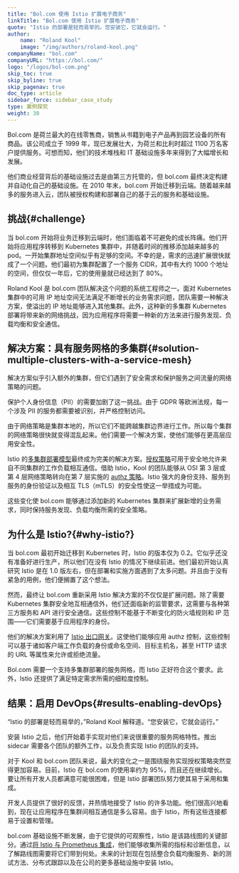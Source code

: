 ```yaml
---
title: "Bol.com 使用 Istio 扩展电子商务"
linkTitle: "Bol.com 使用 Istio 扩展电子商务"
quote: "Istio 的部署是轻而易举的。您安装它，它就会运行。"
author:
    name: "Roland Kool"
    image: "/img/authors/roland-kool.png"
companyName: "bol.com"
companyURL: "https://bol.com/"
logo: "/logos/bol-com.png"
skip_toc: true
skip_byline: true
skip_pagenav: true
doc_type: article
sidebar_force: sidebar_case_study
type: 案例探究
weight: 30
---
```


Bol.com 是荷兰最大的在线零售商，销售从书籍到电子产品再到园艺设备的所有商品。该公司成立于 1999 年，现已发展壮大，为荷兰和比利时超过 1100 万名客户提供服务。可想而知，他们的技术堆栈和 IT  基础设施多年来得到了大幅增长和发展。

他们商业经营背后的基础设施过去是由第三方托管的，但 bol.com 最终决定构建并自动化自己的基础设施。在 2010 年末，bol.com 开始迁移到云端。随着越来越多的服务进入云，团队被授权构建和部署自己的基于云的服务和基础设施。

## 挑战{#challenge}

当 bol.com 开始将业务迁移到云端时，他们面临着不可避免的成长阵痛。他们开始将应用程序转移到 Kubernetes 集群中，并随着时间的推移添加越来越多的 pod。一开始集群地址空间似乎有足够的空间。不幸的是，需求的迅速扩展很快就成了一个问题。他们最初为集群配置了一个服务 CIDR，其中有大约 1000 个地址的空间，但仅仅一年后，它的使用量就已经达到了 80%。

Roland Kool 是 bol.com 团队解决这个问题的系统工程师之一。面对 Kubernetes 集群中的可用 IP 地址空间无法满足不断增长的业务需求问题，团队需要一种解决方案，使溢出的 IP 地址能够进入其他集群。此外，这种新的多集群 Kubernetes 部署将带来新的网络挑战，因为应用程序将需要一种新的方法来进行服务发现、负载均衡和安全通信。

## 解决方案：具有服务网格的多集群{#solution-multiple-clusters-with-a-service-mesh}

解决方案似乎引入额外的集群，但它们遇到了安全需求和保护服务之间流量的网络策略的问题。

保护个人身份信息（PII）的需要加剧了这一挑战。由于 GDPR 等欧洲法规，每一个涉及 PII 的服务都需要被识别，并严格控制访问。

由于网络策略是集群本地的，所以它们不能跨越集群边界进行工作。所以每个集群的网络策略很快就变得混乱起来。他们需要一个解决方案，使他们能够在更高层应用安全性。

Istio 的[多集群部署模型](/zh/docs/ops/deployment/deployment-models/#multiple-clusters)最终成为完美的解决方案。[授权策略](/zh/docs/reference/config/security/authorization-policy/)可用于安全地允许来自不同集群的工作负载相互通信。借助 Istio，Kool 的团队能够从 OSI 第 3 层或第 4 层网络策略转向在第 7 层实施的 [authz 策略](/zh/docs/tasks/security/authorization/authz-http/)。Istio 强大的身份支持、服务到服务的身份验证以及相互 TLS（mTLS）的安全性使这一举措成为可能。

这些变化使 bol.com 能够通过添加新的 Kubernetes 集群来扩展新增的业务需求，同时保持服务发现、负载均衡所需的安全策略。

## 为什么是 Istio?{#why-istio?}

当 bol.com 最初开始迁移到 Kubernetes 时，Istio 的版本仅为 0.2。它似乎还没有准备好进行生产，所以他们在没有 Istio 的情况下继续前进。他们最初开始认真研究 Istio 是在 1.0 版左右，但在部署和实施方面遇到了太多问题。并且由于没有紧急的用例，他们便搁置了这个想法。

然而，最终让 bol.com 重新采用 Istio 解决方案的不仅仅是扩展问题。除了需要 Kubernetes 集群安全地互相通信外，他们还面临新的监管要求，这需要与各种第三方服务和 API 进行安全通信。这些控制不能基于不断变化的防火墙规则和 IP 范围——它们需要基于应用程序的身份。

他们的解决方案利用了 [Istio 出口网关](/zh/docs/tasks/traffic-management/egress/egress-gateway/)。这使他们能够应用 authz 控制，这些控制可以基于诸如客户端工作负载的身份或命名空间、目标主机名，甚至 HTTP 请求的 URL 等属性来允许或拒绝流量。

Bol.com 需要一个支持多集群部署的服务网格，而 Istio 正好符合这个要求。此外，Istio 还提供了满足特定需求所需的细粒度控制。

## 结果：启用 DevOps{#results-enabling-devOps}

“Istio 的部署是轻而易举的，”Roland Kool 解释道。“您安装它，它就会运行。”

安装 Istio 之后，他们开始着手实现对他们来说很重要的服务网格特性。推出 sidecar 需要各个团队的额外工作，以及负责实现 Istio 的团队的支持。

对于 Kool 和 bol.com 团队来说，最大的变化之一是围绕服务实现授权策略突然变得更加容易。目前，Istio 在 bol.com 的使用率约为 95%，而且还在继续增长。要让所有开发人员都满意可能很困难，但是 Istio 部署团队努力使其易于采用和集成。

开发人员提供了很好的反馈，并热情地接受了 Istio 的许多功能。他们很高兴地看到，现在让应用程序在集群间相互通信是多么容易。由于 Istio，所有这些连接都易于设置和管理。

bol.com 基础设施不断发展，由于它提供的可观察性，Istio 是该路线图的关键部分。通过[将 Istio 与 Prometheus 集成](/zh/docs/ops/integrations/prometheus/)，他们能够收集所需的指标和诊断信息，以了解路线图需要将它们带到何处。未来的计划现在包括整合负载均衡服务、新的测试方法、分布式跟踪以及在公司的更多基础设施中安装 Istio。